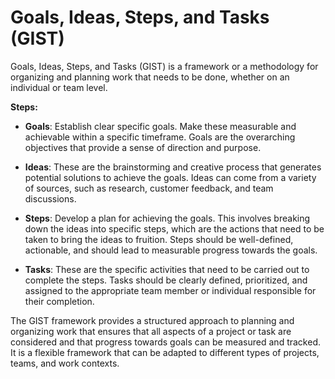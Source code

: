 # Goals, Ideas, Steps, and Tasks (GIST)

Goals, Ideas, Steps, and Tasks (GIST) is a framework or a methodology for organizing and planning work that needs to be done, whether on an individual or team level.

**Steps:**

* **Goals**: Establish clear specific goals. Make these measurable and achievable within a specific timeframe. Goals are the overarching objectives that provide a sense of direction and purpose.

* **Ideas**: These are the brainstorming and creative process that generates potential solutions to achieve the goals. Ideas can come from a variety of sources, such as research, customer feedback, and team discussions.

* **Steps**: Develop a plan for achieving the goals. This involves breaking down the ideas into specific steps, which are the actions that need to be taken to bring the ideas to fruition. Steps should be well-defined, actionable, and should lead to measurable progress towards the goals.

* **Tasks**: These are the specific activities that need to be carried out to complete the steps. Tasks should be clearly defined, prioritized, and assigned to the appropriate team member or individual responsible for their completion.

The GIST framework provides a structured approach to planning and organizing work that ensures that all aspects of a project or task are considered and that progress towards goals can be measured and tracked. It is a flexible framework that can be adapted to different types of projects, teams, and work contexts.
